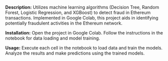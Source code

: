 **Description:**
Utilizes machine learning algorithms (Decision Tree, Random Forest, Logistic Regression, and XGBoost) to detect fraud in Ethereum transactions. Implemented in Google Colab, this project aids in identifying potentially fraudulent activities in the Ethereum network.

**Installation:**
Open the project in Google Colab.
Follow the instructions in the notebook for data loading and model training.

**Usage:**
Execute each cell in the notebook to load data and train the models.
Analyze the results and make predictions using the trained models.

